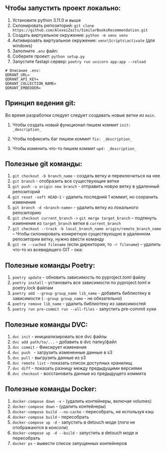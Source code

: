 ## Чтобы запустить проект локально:
1. Установите python 3.11.0 и выше
2. Склонировать репозиторий: ``git clone https://github.com/AlexeiZaits/SimilarBooksRecommendation.git``
3. Создать виртуальное окружение: ``python -m venv venv``
4. Активироавть виртуальное окружение: ``venv\Scripts\activate`` (для windows)
5. Заполните ``.env`` файл:
6. Соберите проект: ``python setup.py``
7. Запустите fastapi сервер: ``poetry run uvicorn app:app --reload``

```
# Описание .env:
QDRANT_URL=
QDRANT_API_KEY=
QDRANT_COLLECTION_NAME=
QDRANT_EMBEDDER=
```

## Принцип ведения git:

Во время разработки следует следует создавать новые ветки из ``main``.

1. Чтобы создать новый функционал пишем коммит ``init: _description_``

2. Чтобы пофиксить баг пишем коммит ``fix: _description_``

2. Чтобы изменить что-то пишем коммит ``upd: _description_``


## Полезные git команды:
1. ``git checkout -b branch_name`` - создать ветку и переключиться на нее
2. ``git branch`` - отобразить все существующие ветки
3. ``git push -u origin new branch``  - отправить новую ветку в удаленный репозиторий
4. ``git reset -soft HEAD~1`` - удалить последний 1 коммит, но сохранить изменения
5. ``git branch -d <branch-name>`` - удалить ветку из локального репозиторию
6. ``git checkout current_branch`` ``->`` ``git merge target_branch`` – подтянуть изменения из ``target_branch`` ветки в ``current_branch``
7. ``git checkout --track -b local_branch_name origin/remote_branch_name`` – Чтобы склонировать конкретную существующую в удаленном репозитории ветку, нужно ввести команду
8. ``git rm --cached filename`` (если директория, то ``-r filename``) – удалить что-то из всевидящего GIT - ока:

## Полезные команды Poetry:
1. ``poetry update`` - обновить зависимость по pyproject.toml файлу
2. ``poetry install`` - установить все зависимости по pyproject.toml и poetry.lock файлам
3. ``poetry add --group group_name lib_name`` - добавить библиотеку в зависимости (``--group group_name`` - не обязательно)
4. ``poetry remove lib_name`` - удалить библиотеку из зависимостей
5. ``poetry run pre-commit run --all-files`` - запустить pre-commit хуки

## Полезные команды DVC:
1. ``dvc init`` - инициализировать все dvc файлы
2. ``dvc add path/to/...`` - добавить в dvc папку/файл
3. ``dvc commit`` - Фиксирует изменения
4. ``dvc push `` - загрузить измененные данные в s3
5. ``dvc pull`` - выгрузить данные из s3
6. ``dvc remote list`` - показать список доступных хранилищ
7. ``dvc diff`` - показать разницу между предыдущими версиями
8. ``dvc checkout`` - восстановить данные из предыдущего коммита

## Полезные команды Docker:
1. ``docker-compose down -v`` - (удалить контейнеры, включая volumes)
2. ``docker-compose down`` - (удалить контейнеры)
3. ``docker-compose build --no-cache`` - пересобрать, не используя кэш
4. ``docker-compose build`` - пересобрать
5. ``docker-compose up -d`` - запустить в detouch моде (логи не отображаются в консоли)
6. ``docker-compose up -d --build`` - запустить в detouch моде и пересобрать
7. ``docker ps`` - вывести список запущенных контейнеров
